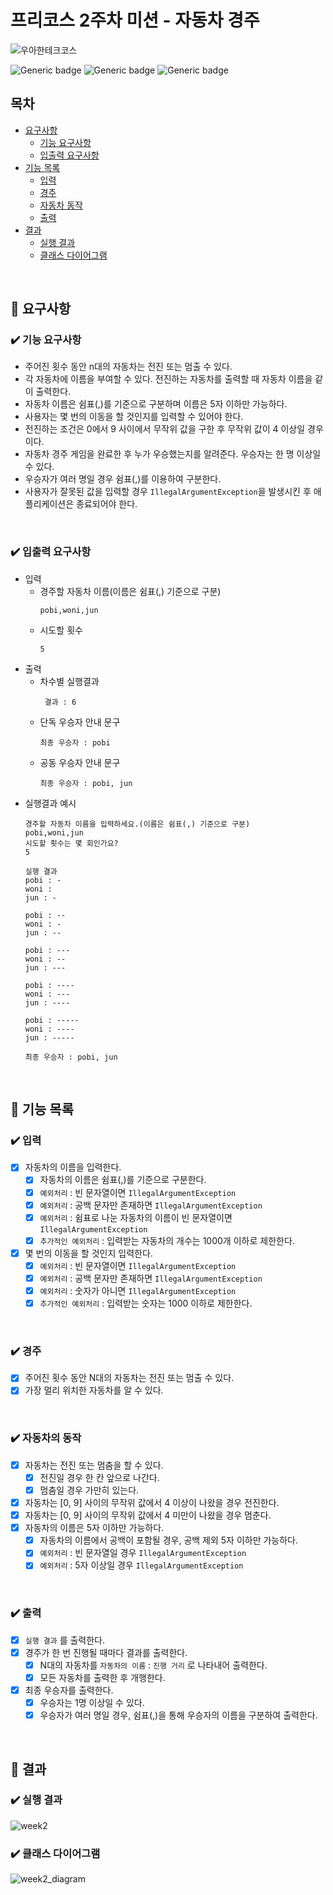 # 프리코스 2주차 미션 - 자동차 경주

![우아한테크코스](https://github.com/user-attachments/assets/f877bb9f-faf7-4b27-8344-686b5337a962)

![Generic badge](https://img.shields.io/badge/precourse-week2-green.svg)
![Generic badge](https://img.shields.io/badge/version-1.0.1-brightgreen.svg)
![Generic badge](https://img.shields.io/badge/test-19_passed-blue.svg)

## 목차

- [요구사항](#-요구사항)
    - [기능 요구사항](#기능-요구사항)
    - [입출력 요구사항](#입출력-요구사항)
- [기능 목록](#-기능-목록)
    - [입력](#-입력)
    - [경주](#-경주)
    - [자동차 동작](#-자동차의-동작)
    - [출력](#-출력)
- [결과](#-결과)
    - [실행 결과](#-실행-결과)
    - [클래스 다이어그램](#-클래스-다이어그램)

<br>

## 🚀 요구사항

### ✔️ 기능 요구사항

+ 주어진 횟수 동안 n대의 자동차는 전진 또는 멈출 수 있다.
+ 각 자동차에 이름을 부여할 수 있다. 전진하는 자동차를 출력할 때 자동차 이름을 같이 출력한다.
+ 자동차 이름은 쉼표(,)를 기준으로 구분하며 이름은 5자 이하만 가능하다.
+ 사용자는 몇 번의 이동을 할 것인지를 입력할 수 있어야 한다.
+ 전진하는 조건은 0에서 9 사이에서 무작위 값을 구한 후 무작위 값이 4 이상일 경우이다.
+ 자동차 경주 게임을 완료한 후 누가 우승했는지를 알려준다. 우승자는 한 명 이상일 수 있다.
+ 우승자가 여러 명일 경우 쉼표(,)를 이용하여 구분한다.
+ 사용자가 잘못된 값을 입력할 경우 `IllegalArgumentException`을 발생시킨 후 애플리케이션은 종료되어야 한다.

<br>

### ✔️ 입출력 요구사항

+ 입력
    + 경주할 자동차 이름(이름은 쉼표(,) 기준으로 구분)
      ```
      pobi,woni,jun
      ```
    + 시도할 횟수
      ```
      5
      ```
+ 출력
    + 차수별 실행결과
      ```
       결과 : 6
      ```
    + 단독 우승자 안내 문구
      ```
      최종 우승자 : pobi
      ```
    + 공동 우승자 안내 문구
      ```
      최종 우승자 : pobi, jun
      ```
+ 실행결과 예시
  ```
  경주할 자동차 이름을 입력하세요.(이름은 쉼표(,) 기준으로 구분)
  pobi,woni,jun
  시도할 횟수는 몇 회인가요?
  5

  실행 결과
  pobi : -
  woni :
  jun : -

  pobi : --
  woni : -
  jun : --

  pobi : ---
  woni : --
  jun : ---

  pobi : ----
  woni : ---
  jun : ----

  pobi : -----
  woni : ----
  jun : -----

  최종 우승자 : pobi, jun
  ```

<br>

## 🎯 기능 목록

### ✔️ 입력

- [x] 자동차의 이름을 입력한다.
    - [x] 자동차의 이름은 쉼표(,)를 기준으로 구분한다.
    - [x] `예외처리` : 빈 문자열이면 `IllegalArgumentException`
    - [x] `예외처리` : 공백 문자만 존재하면 `IllegalArgumentException`
    - [x] `예외처리` : 쉼표로 나눈 자동차의 이름이 빈 문자열이면 `IllegalArgumentException`
    - [x] `추가적인 예외처리` : 입력받는 자동차의 개수는 1000개 이하로 제한한다.

- [x] 몇 번의 이동을 할 것인지 입력한다.
    - [x] `예외처리` : 빈 문자열이면 `IllegalArgumentException`
    - [x] `예외처리` : 공백 문자만 존재하면 `IllegalArgumentException`
    - [x] `예외처리` : 숫자가 아니면 `IllegalArgumentException`
    - [x] `추가적인 예외처리` : 입력받는 숫자는 1000 이하로 제한한다.

<br>

### ✔️ 경주

- [x] 주어진 횟수 동안 N대의 자동차는 전진 또는 멈출 수 있다.
- [x] 가장 멀리 위치한 자동차를 알 수 있다.

<br>

### ✔️ 자동차의 동작

- [x] 자동차는 전진 또는 멈춤을 할 수 있다.
    - [x] 전진일 경우 한 칸 앞으로 나간다.
    - [x] 멈춤일 경우 가만히 있는다.
- [x] 자동차는 [0, 9] 사이의 무작위 값에서 4 이상이 나왔을 경우 전진한다.
- [x] 자동차는 [0, 9] 사이의 무작위 값에서 4 미만이 나왔을 경우 멈춘다.
- [x] 자동차의 이름은 5자 이하만 가능하다.
    - [x] 자동차의 이름에서 공백이 포함될 경우, 공백 제외 5자 이하만 가능하다.
    - [x] `예외처리` : 빈 문자열일 경우 `IllegalArgumentException`
    - [x] `예외처리` : 5자 이상일 경우 `IllegalArgumentException`

<br>

### ✔️ 출력

- [x] `실행 결과` 를 출력한다.
- [x] 경주가 한 번 진행될 때마다 결과를 출력한다.
    - [x] N대의 자동차를 `자동차의 이름` : `진행 거리` 로 나타내어 출력한다.
    - [x] 모든 자동차를 출력한 후 개행한다.
- [x] 최종 우승자를 출력한다.
    - [x] 우승자는 1명 이상일 수 있다.
    - [x] 우승자가 여러 명일 경우, 쉼표(,)을 통해 우승자의 이름을 구분하여 출력한다.

<br>

## 📌 결과

### ✔️ 실행 결과

![week2](https://github.com/user-attachments/assets/620752ac-6192-4357-bdcf-bf13e22f502f)

### ✔️ 클래스 다이어그램

![week2_diagram](https://github.com/user-attachments/assets/6fe28953-e1ac-44e9-af43-d1fe27a93983)

